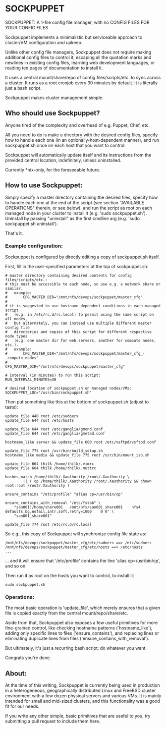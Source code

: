 # SOCKPUPPET

SOCKPUPPET: A 1-file config file manager, with no CONFIG FILES FOR YOUR CONFIG FILES

Sockpuppet implements a minimalistic but serviceable approach to cluster/VM
configuration and upkeep.

Unlike other config file managers, Sockpuppet does not require making
additional config files to control it, escaping all the quotation marks and
newlines in existing config files, learning web development languages, or
reading ten pages of documentation to install it.

It uses a central mount/share/repo of config files/scripts/etc. to sync
across a cluster.  It runs as a root cronjob every 30 minutes by default.
It is literally just a bash script.

Sockpuppet makes cluster management simple.

## Who should use Sockpuppet?

Anyone tired of the complexity and overhead of e.g. Puppet, Chef, etc.

All you need to do is make a directory with the desired config files,
specify how to handle each one (in an optionally-host-dependent manner),
and run sockpuppet.sh once on each host that you want to control.

Sockpuppet will automatically update itself and its instructions from
the provided central location, indefinitely, unless uninstalled.

Currently *nix-only, for the foreseeable future.

## How to use Sockpuppet:

Simply specify a master directory containing the desired files, specify how to
handle each one at the end of the script (see section "AVAILABLE OPERATIONS"
therein, or see below), and run the script as root on each managed node in your
cluster to install it (e.g. 'sudo sockpuppet.sh').  Uninstall by passing
"uninstall" as the first cmdline arg (e.g. 'sudo sockpuppet.sh uninstall').

That's it.

### Example configuration:

Sockpuppet is configured by directly editing a copy of sockpuppet.sh itself.

First, fill in the user-specified parameters at the top of sockpuppet.sh:

```shell
# master directory containing desired contents for config files/scripts/etc.:
# this must be accessible to each node, so use e.g. a network share or similar.
#   example:
#       CFG_MASTER_DIR="/mnt/nfs/devops/sockpuppet/master_cfg"
#
# it is suggested to use hostname-dependent conditions in each managed script
#   (e.g. in /etc/rc.d/rc.local) to permit using the same script on all nodes,
#   but alternately, you can instead use multiple different master config file
#   directories and copies of this script for different respective node types
#   (e.g. one master dir for web servers, another for compute nodes, etc.).
#   example:
#       CFG_MASTER_DIR="/mnt/nfs/devops/sockpuppet/master_cfg_-_compute_nodes"
#
CFG_MASTER_DIR="/mnt/nfs/devops/sockpuppet/master_cfg"

# interval (in minutes) to run this script:
RUN_INTERVAL_MINUTES=30

# desired location of sockpuppet.sh on managed nodes/VMs:
SOCKPUPPET_LOC="/usr/bin/sockpuppet.sh"
```

Then put something like this at the bottom of sockpuppet.sh (adjust to taste):

```shell
update_file 440 root /etc/sudoers
update_file 644 root /etc/hosts

update_file 644 root /etc/ganglia/gmond.conf
update_file 644 root /etc/ganglia/gmetad.conf

hostname_like server && update_file 600 root /etc/vsftpd/vsftpd.conf

update_file 775 root /usr/bin/build_setup.sh
hostname_like media && update_file 775 root /usr/bin/mount_iso.sh

update_file 664 thilk /home/thilk/.vimrc
update_file 664 thilk /home/thilk/.muttrc

hashes_match /home/thilk/.Xauthority /root/.Xauthority \
        || ( cp /home/thilk/.Xauthority /root/.Xauthority && chown root:root /root/.Xauthority )

ensure_contains "/etc/profile" "alias cp=/usr/bin/cp"

ensure_contains_with_removal "/etc/fstab" \
    "san001:/home/share001   /mnt/nfs/san001_share001    nfs4    defaults,bg,nofail,intr,soft,retry=1000    0 0" \
    "san001_share001"

update_file 774 root /etc/rc.d/rc.local
```

So e.g., this copy of Sockpuppet will synchronize config file state as:

```
/mnt/nfs/devops/sockpuppet/master_cfg/etc/sudoers ==> /etc/sudoers
/mnt/nfs/devops/sockpuppet/master_cfg/etc/hosts ==> /etc/hosts
...
```

... and it will ensure that '/etc/profile' contains the line 'alias cp=/usr/bin/cp', and so on.


Then run it as root on the hosts you want to control, to install it:

```shell
sudo sockpuppet.sh
```

### Operations:

The most basic operation is 'update_file', which merely ensures that a
given file is copied exactly from the central mount/repo/share/etc.

Aside from that, Sockpuppet also exposes a few useful primitives for more
fine-grained control, like checking hostname patterns ('hostname_like'),
adding only specific lines to files ('ensure_contains'), and replacing
lines or eliminating duplicate lines from files ('ensure_contains_with_removal').

But ultimately, it's just a recurring bash script; do whatever you want.

Congrats you're done.

## About:

At the time of this writing, Sockpuppet is currently being used in production
in a heterogeneous, geographically distributed Linux and FreeBSD cluster
environment with a few dozen physical servers and various VMs.  It is mainly
intended for small and mid-sized clusters, and this functionality was a good
fit for our needs.

If you write any other simple, basic primitives that are useful to you, try
submitting a pull request to include them here.


